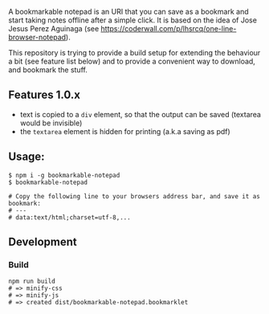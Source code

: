 A bookmarkable notepad is an URI that you can save as a bookmark and start taking notes offline after a simple click.
It is based on the idea of Jose Jesus Perez Aguinaga (see https://coderwall.com/p/lhsrcq/one-line-browser-notepad).

This repository is trying to provide a build setup for extending the behaviour a bit (see feature list below) and to
provide a convenient way to download, and bookmark the stuff.

## Features 1.0.x

- text is copied to a `div` element, so that the output can be saved (textarea would be invisible)
- the `textarea` element is hidden for printing (a.k.a saving as pdf)

## Usage:

```
$ npm i -g bookmarkable-notepad
$ bookmarkable-notepad

# Copy the following line to your browsers address bar, and save it as bookmark:
# ---
# data:text/html;charset=utf-8,...
```

## Development

### Build

```
npm run build
# => minify-css
# => minify-js
# => created dist/bookmarkable-notepad.bookmarklet
```
